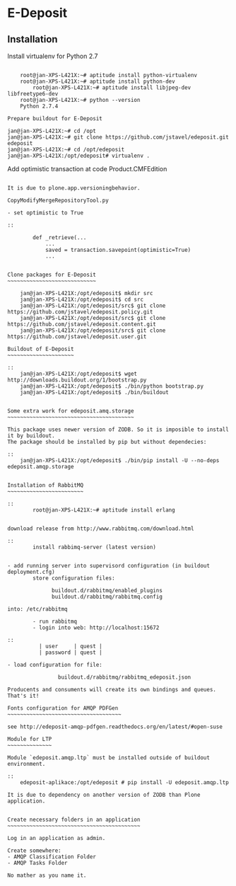 E-Deposit
=========

Installation
------------


Install virtualenv for Python 2.7
~~~~~~~~~~~~~~~~~~~~~~~~~~~~~~~~~

	root@jan-XPS-L421X:~# aptitude install python-virtualenv 
	root@jan-XPS-L421X:~# aptitude install python-dev
        root@jan-XPS-L421X:~# aptitude install libjpeg-dev libfreetype6-dev
	root@jan-XPS-L421X:~# python --version
	Python 2.7.4

Prepare buildout for E-Deposit
~~~~~~~~~~~~~~~~~~~~~~~~~~~~~~~~~~~~~~

	jan@jan-XPS-L421X:~# cd /opt
	jan@jan-XPS-L421X:~# git clone https://github.com/jstavel/edeposit.git edeposit
	jan@jan-XPS-L421X:~# cd /opt/edeposit
	jan@jan-XPS-L421X:/opt/edeposit# virtualenv .


Add optimistic transaction at code Product.CMFEdition
~~~~~~~~~~~~~~~~~~~~~~~~~~~~~~~~~~~~~~~~~~~~~~~~~~~~~~~

It is due to plone.app.versioningbehavior.

CopyModifyMergeRepositoryTool.py

- set optimistic to True

::

        def _retrieve(...
            ...
            saved = transaction.savepoint(optimistic=True)
            ...
   

Clone packages for E-Deposit
~~~~~~~~~~~~~~~~~~~~~~~~~~~~

	jan@jan-XPS-L421X:/opt/edeposit$ mkdir src
	jan@jan-XPS-L421X:/opt/edeposit$ cd src
	jan@jan-XPS-L421X:/opt/edeposit/src$ git clone https://github.com/jstavel/edeposit.policy.git
	jan@jan-XPS-L421X:/opt/edeposit/src$ git clone https://github.com/jstavel/edeposit.content.git
	jan@jan-XPS-L421X:/opt/edeposit/src$ git clone https://github.com/jstavel/edeposit.user.git
	
Buildout of E-Deposit
~~~~~~~~~~~~~~~~~~~~~

::
	jan@jan-XPS-L421X:/opt/edeposit$ wget http://downloads.buildout.org/1/bootstrap.py
	jan@jan-XPS-L421X:/opt/edeposit$ ./bin/python bootstrap.py 
	jan@jan-XPS-L421X:/opt/edeposit$ ./bin/buildout 


Some extra work for edeposit.amq.storage
~~~~~~~~~~~~~~~~~~~~~~~~~~~~~~~~~~~~~~~~

This package uses newer version of ZODB. So it is imposible to install it by buildout.
The package should be installed by pip but without dependecies:

::
	jan@jan-XPS-L421X:/opt/edeposit$ ./bin/pip install -U --no-deps edeposit.amqp.storage

   
Installation of RabbitMQ
~~~~~~~~~~~~~~~~~~~~~~~~

::
        root@jan-XPS-L421X:~# aptitude install erlang 
        

download release from http://www.rabbitmq.com/download.html
        
::
        install rabbimq-server (latest version)
        
  
- add running server into supervisord configuration (in buildout deployment.cfg)
        store configuration files:

              buildout.d/rabbitmq/enabled_plugins
              buildout.d/rabbitmq/rabbitmq.config

into: /etc/rabbitmq
        
        - run rabbitmq
        - login into web: http://localhost:15672

::
          | user     | quest |
          | password | quest |

- load configuration for file:
          
                buildout.d/rabbitmq/rabbitmq_edeposit.json

Producents and consuments will create its own bindings and queues.
That's it!                

Fonts configuration for AMQP PDFGen
~~~~~~~~~~~~~~~~~~~~~~~~~~~~~~~~~~~~

see http://edeposit-amqp-pdfgen.readthedocs.org/en/latest/#open-suse

Module for LTP
~~~~~~~~~~~~~~

Module `edeposit.amqp.ltp` must be installed outside of buildout environment.

::
	edeposit-aplikace:/opt/edeposit # pip install -U edeposit.amqp.ltp
	
It is due to dependency on another version of ZODB than Plone application.


Create necessary folders in an application
~~~~~~~~~~~~~~~~~~~~~~~~~~~~~~~~~~~~~~~~~~

Log in an application as admin.

Create somewhere:
- AMQP Classification Folder
- AMQP Tasks Folder

No mather as you name it.
